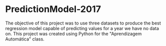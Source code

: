 # PredictionModel-2017
The objective of this project was to use three datasets to produce the best regression model capable of predicting values for a year we have no data on. This project was created using Python for the "Aprendizagem Automática" class.
